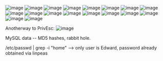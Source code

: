 ![image](https://github.com/user-attachments/assets/247b37fd-bdc4-41d3-a56b-c64e191b1807)
![image](https://github.com/user-attachments/assets/3a6c1da2-f61f-4c40-973a-23455e6c1f93)
![image](https://github.com/user-attachments/assets/bde5422a-0bee-4067-aada-d8f59ac353b8)
![image](https://github.com/user-attachments/assets/5ff23136-e9bd-409c-a162-4d10bbfd7908)
![image](https://github.com/user-attachments/assets/be7fc25c-ce19-4ba1-b17c-4aff7b47bc6e)
![image](https://github.com/user-attachments/assets/cb90c578-1105-4edf-ba4f-ab047b1a72ac)
![image](https://github.com/user-attachments/assets/53d9ec4f-680c-43e7-b026-be8bfb8affb1)
![image](https://github.com/user-attachments/assets/33ecd2ef-9eb0-4feb-9361-3b0f273d880e)
![image](https://github.com/user-attachments/assets/fb135090-2c21-4312-a440-9d2d0e354623)
![image](https://github.com/user-attachments/assets/9bbf658a-adde-4ca9-bf85-325f1e758da1)
![image](https://github.com/user-attachments/assets/a6214c9f-8c7e-4d4a-ae9e-7bd15cb9e105)
![image](https://github.com/user-attachments/assets/b2f24eac-547d-46ca-bf56-caef6718c78d)
![image](https://github.com/user-attachments/assets/f122d9fe-ce4b-43a9-a07b-0370ea8514b6)
![image](https://github.com/user-attachments/assets/f9d3ac95-cdb5-4a1d-a04b-d62cd5d47fd0)
![image](https://github.com/user-attachments/assets/1df6e4c8-7318-4d21-8b6d-a6f5ada2b755)
![image](https://github.com/user-attachments/assets/26d2f410-9d32-4cc0-ac16-32a0f91de308)
![image](https://github.com/user-attachments/assets/bcd98a64-c4f1-480e-9742-77d954115033)
![image](https://github.com/user-attachments/assets/c031dc22-151f-4a1b-a56b-958821853bed)

Anotherway to PrivEsc:
![image](https://github.com/user-attachments/assets/05ba30a0-274a-4728-95e5-e76edcb2b321)

MySQL data -- MD5 hashes, rabbit hole. 

/etc/passwd | grep -i "home" --> only user is Edward, password already obtained via linpeas
